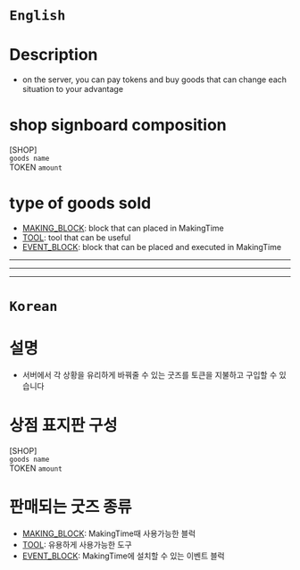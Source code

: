 # `English`
# Description
- on the server, you can pay tokens and buy goods that can change each situation to your advantage

# shop signboard composition
[SHOP]  
`goods name`  
TOKEN `amount`  


# type of goods sold
- [MAKING_BLOCK](MAKING_BLOCK.md): block that can placed in MakingTime
- [TOOL](TOOL.md): tool that can be useful
- [EVENT_BLOCK](EVENT_BLOCK.md): block that can be placed and executed in MakingTime

---------------------------------------------------------------------------------------------------------------------
---------------------------------------------------------------------------------------------------------------------
---------------------------------------------------------------------------------------------------------------------
# `Korean`
# 설명
- 서버에서 각 상황을 유리하게 바꿔줄 수 있는 굿즈를 토큰을 지불하고 구입할 수 있습니다

# 상점 표지판 구성
[SHOP]  
`goods name`  
TOKEN `amount`  


# 판매되는 굿즈 종류
- [MAKING_BLOCK](MAKING_BLOCK.md): MakingTime때 사용가능한 블럭
- [TOOL](TOOL.md): 유용하게 사용가능한 도구
- [EVENT_BLOCK](EVENT_BLOCK.md): MakingTime에 설치할 수 있는 이벤트 블럭

